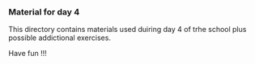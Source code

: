 ### Material for day 4 


This directory contains materials used duiring day 4 of trhe school plus possible addictional exercises. 

Have fun !!!
